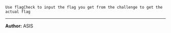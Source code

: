 `Use flagCheck to input the flag you get from the challenge to get the actual flag`

---
**Author:** ASIS